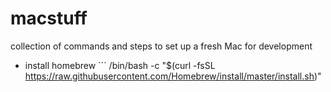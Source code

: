# macstuff
collection of commands and steps to set up a fresh Mac for development

* install homebrew
´´´
    /bin/bash -c "$(curl -fsSL https://raw.githubusercontent.com/Homebrew/install/master/install.sh)"
